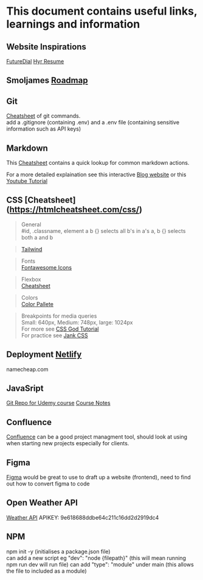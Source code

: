 # This document contains useful links, learnings and information

## Website Inspirations
[FutureDial](https://www.futuredial.com/)
[Hyr Resume](https://www.hyr.sh/)

## Smoljames [Roadmap](https://smoljames.com/roadmap)

## Git 
[Cheatsheet](git_cheatsheet.pdf) of git commands.  
add a .gitignore (containing .env) and a .env file (containing sensitive information such as API keys)

## Markdown 
This [Cheatsheet](markdown_cheatsheet.pdf) contains a quick lookup for common markdown actions. 

For a more detailed explaination see this interactive [Blog website](https://blog.webdevsimplified.com/2023-06/markdown-crash-course/) or this [Youtube Tutorial](https://www.youtube.com/watch?v=_PPWWRV6gbA&ab_channel=WebDevSimplified)

## CSS [Cheatsheet] (https://htmlcheatsheet.com/css/)
> General  
#id, .classname, element
a b {} selects all b's in a's
a, b {} selects both a and b  

> [Tailwind](https://tailwindcss.com/)

> Fonts  
[Fontawesome Icons](https://fontawesome.com/icons)

> Flexbox  
[Cheatsheet](https://flexbox.malven.co/)

> Colors  
[Color Pallete](https://coolors.co/?fbclid=IwAR38Bbvidr05OWg5wwDNkfLtNV0IH-vLefYORFtI71CTPvrX-mFSSGLINbo)

> Breakpoints for media queries  
Small: 640px, Medium: 748px, large: 1024px  
For more see [CSS God Tutorial](https://www.youtube.com/watch?v=c51RJtRFky4&ab_channel=Smoljames)  
For practice see [Jank CSS](https://jankcss.com/)

## Deployment [Netlify](https://app.netlify.com/teams/bsh75/overview)
namecheap.com

## JavaSript
[Git Repo for Udemy course](https://github.com/jamezmca/the-complete-javascript-course)
[Course Notes](https://smoljames.com/notes/javascript)

## Confluence
[Confluence](https://www.atlassian.com/software/confluence) can be a good project managment tool, should look at using when starting new projects especially for clients.

## Figma
[Figma](https://www.figma.com/) would be great to use to draft up a website (frontend), need to find out how to convert figma to code

## Open Weather API
[Weather API](https://openweathermap.org/api/one-call-3)
APIKEY: 9e618688ddbe64c211c16dd2d2919dc4

## NPM  
npm init -y (initialises a package.json file)  
can add a new script eg "dev": "node {filepath}"  (this will mean running npm run dev will run file)
can add "type": "module" under main (this allows the file to included as a module)
